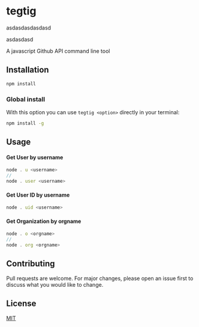 # tegtig

asdasdasdasdasd


asdasdasd

A javascript Github API command line tool

## Installation

```bash
npm install
```

### Global install

With this option you can use `tegtig <option>` directly in your terminal:

```bash
npm install -g
```

## Usage

#### Get User by username
```javascript
node . u <username>
//
node . user <username>
```

#### Get User ID by username
```javascript
node . uid <username>
```

#### Get Organization by orgname
```javascript
node . o <orgname>
//
node . org <orgname>
```

## Contributing
Pull requests are welcome. For major changes, please open an issue first to discuss what you would like to change.

## License
[MIT](LICENSE)
